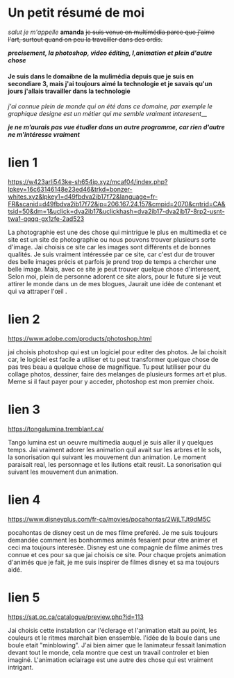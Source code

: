 # Un petit résumé de moi #

_salut je m'appelle_ **amanda** ~~je suis venue en multimédia parce que j'aime l'art, surtout quand on peu la travailler dans des ordis.~~

***precisement, la photoshop, video éditing, l,animation et plein d'autre chose***

#### Je suis dans le domaibne de la mulimédia depuis que je suis en secondiare 3, mais j'ai toujours aimé la technologie et je savais qu'un jours j'allais travailler dans la technologie ####

_j'ai connue plein de monde qui on été dans ce domaine, par exemple le graphique designe est un métier qui me semble vraiment interesent___

___je ne m'aurais pas vue étudier dans un autre programme, car rien d'autre ne m'intéresse vraiment___


# lien 1 #
https://w423arli543ke-sh654ip.xyz/mcaf04/index.php?lpkey=16c63146148e23ed46&trkd=bonzer-whites.xyz&lpkey1=d49fbdva2ib17f72&language=fr-FR&scanid=d49fbdva2ib17f72&ip=206.167.24.157&cmpid=2070&cntrid=CA&tsid=50&dm=1&uclick=dva2ib17&uclickhash=dva2ib17-dva2ib17-8rp2-usnt-twa1-qqqq-gx1zfe-2ad523
 
La photographie est une des chose qui mintrigue le plus en multimedia et ce site est un site de photographie ou nous pouvons trouver plusieurs sorte d'image. Jai choisis ce site car les images sont différents et de bonnes qualités. Je suis vraiment intéressée par ce site, car c'est dur de trouver des belle images précis et parfois je prend trop de temps a chercher une belle image. Mais, avec ce site je peut trouver quelque chose d'interesent, Selon moi, plein de personne adorent ce site alors, pour le future si je veut attirer le monde dans un de mes blogues, Jaurait une idée de contenant et qui va attraper l'œil . 

# lien 2 #
https://www.adobe.com/products/photoshop.html

jai choisis photoshop qui est un logiciel pour editer des photos. Je lai choisit car, le logiciel est facile a utiliser et tu peut transformer quelque chose de pas tres beau a quelque chose de magnifique. Tu peut lutiliser pour du collage photos, dessiner, faire des melanges de plusieurs formes art et plus. Meme si il faut payer pour y acceder, photoshop est mon premier choix. 

# lien 3 #
https://tongalumina.tremblant.ca/

Tango lumina est un oeuvre multimedia auquel je suis aller il y quelques temps. Jai vraiment adorer les animation quil avait sur les arbres et le sols, la sonorisation qui suivant les mouvement dun animation. Le moment paraisait real, les personnage et les ilutions etait reusit. La sonorisation qui suivant les mouvement dun animation.

# lien 4 #
https://www.disneyplus.com/fr-ca/movies/pocahontas/2WjLTJt9dM5C

pocahontas de disney  cest un de mes filme preferéé. Je me suis toujours demandée comment les bonhommes animés fesaient pour etre animer et ceci ma toujours interesée. Disney est une compagnie de filme animés tres connue et ces pour sa que jai choisis ce site. Pour chaque projets animation d'animés que je fait, je me suis inspirer de filmes disney et sa ma toujours aidé. 

# lien 5 #
https://sat.qc.ca/catalogue/preview.php?id=113

Jai choisis cette instalation car l'éclerage et l'animation etait au point, les couleurs et le ritmes marchait bien enssemble. l'idée de la boule dans une boule etait "minblowing". J'ai bien aimer que le lanimateur fessait lanimation devant tout le monde, cela montre que cest un travail controler et bien imaginé. L'animation eclairage est une autre des chose qui est vraiment intrigant.


